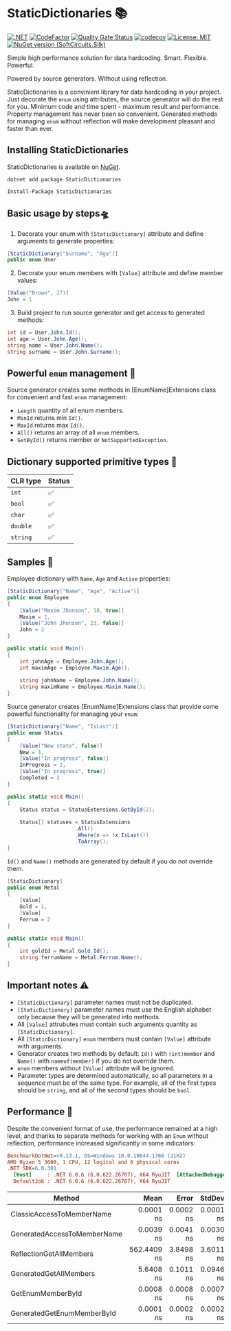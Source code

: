 # StaticDictionaries 📚
[![.NET](https://github.com/MMaximus111/StaticDictionaries/actions/workflows/dotnet.yml/badge.svg?branch=master)](https://github.com/MMaximus111/StaticDictionaries/actions/workflows/dotnet.yml)
[![CodeFactor](https://www.codefactor.io/repository/github/mmaximus111/staticdictionaries/badge)](https://www.codefactor.io/repository/github/mmaximus111/staticdictionaries)
[![Quality Gate Status](https://sonarcloud.io/api/project_badges/measure?project=MMaximus111_StaticDictionaries&metric=alert_status)](https://sonarcloud.io/summary/new_code?id=MMaximus111_StaticDictionaries)
[![codecov](https://codecov.io/gh/MMaximus111/StaticDictionaries/branch/master/graph/badge.svg?token=FAIIC9CRXP)](https://codecov.io/gh/MMaximus111/StaticDictionaries)
[![License: MIT](https://img.shields.io/badge/License-MIT-purple.svg)](https://opensource.org/licenses/MIT)
[![NuGet version (SoftCircuits.Silk)](https://img.shields.io/nuget/v/StaticDictionaries?color=blue&style=plastic?logoHeight=45)](https://www.nuget.org/packages/StaticDictionaries)


Simple high performance solution for data hardcoding.
Smart. Flexible. Powerful.

Powered by source generators. Without using reflection.

StaticDictionaries is a convinient library for data hardcoding in your project.
Just decorate the `enum` using attributes, the source generator will do the rest for you.
Minimum code and time spent - maximum result and performance. Property management has never been so convenient.
Generated methods for managing `enum` without reflection will make development pleasant and faster than ever.

## Installing StaticDictionaries

StaticDictionaries is available on [NuGet](https://www.nuget.org/packages/StaticDictionaries).

```
dotnet add package StaticDictionaries

Install-Package StaticDictionaries
```
## Basic usage by steps🛸
1. Decorate your enum with `[StaticDictionary]` attribute and define arguments to generate properties:
```csharp
[StaticDictionary("Surname", "Age")]
public enum User
```

2. Decorate your enum members with `[Value]` attribute and define member values:
```csharp
[Value("Brown", 27)]
John = 1
```

3. Build project to run source generator and get access to generated methods:
```csharp
int id = User.John.Id();
int age = User.John.Age();
string name = User.John.Name();
string surname = User.John.Surname();
```

## Powerful `enum` management 🦾

Source generator creates some methods in [EnumName]Extensions class for convenient and fast `enum` management:

* `Length` quantity of all enum members.
* `MinId` returns min `Id()`.
* `MaxId` returns max `Id()`.
* `All()` returns an array of all `enum` members.
* `GetById()` returns member or `NotSupportedException`.

## Dictionary supported primitive types 🗿

|  CLR type  | Status | 
|------------|-------|
| `int`   |✅|
| `bool`   |✅|
| `char`   |✅|
| `double`   |✅|
| `string`   |✅|

## Samples 🤝

Employee dictionary with `Name`, `Age` and `Active` properties:
```csharp
[StaticDictionary("Name", "Age", "Active")]
public enum Employee
{
    [Value("Maxim Jhonson", 18, true)]
    Maxim = 1,
    [Value("John Jhonson", 23, false)]
    John = 2
}

public static void Main()
{
    int johnAge = Employee.John.Age();
    int maximAge = Employee.Maxim.Age();
    
    string johnName = Employee.John.Name();
    string maximName = Employee.Maxim.Name();
}

```
Source generator creates [EnumName]Extensions class that provide some powerful functionality for managing your `enum`:
```csharp
[StaticDictionary("Name", "IsLast")]
public enum Status
{
    [Value("New state", false)]
    New = 1,
    [Value("In progress", false)]
    InProgress = 2,
    [Value("In progress", true)]
    Completed = 3
}

public static void Main()
{
    Status status = StatusExtensions.GetById(2);
    
    Status[] statuses = StatusExtensions
                      .All()
                      .Where(x => !x.IsLast())
                      .ToArray();
}

```
`Id()` and `Name()` methods are generated by default if you do not override them.
```csharp
[StaticDictionary]
public enum Metal
{
    [Value]
    Gold = 1,
    [Value]
    Ferrum = 2
}

public static void Main()
{
    int goldId = Metal.Gold.Id(); 
    string ferrumName = Metal.Ferrum.Name();
}

```

## Important notes ⚠️

* `[StaticDictionary]` parameter names must not be duplicated.
* `[StaticDictionary]` parameter names must use the English alphabet only because they will be generated into methods.
* All `[Value]` attrubutes must contain such arguments quantity as `[StaticDictionary]`.
* All `[StaticDictionary]` `enum` members must contain `[Value]` attribute with arguments. 
* Generator creates two methods by default: `Id()` with `(int)member` and `Name()` with `nameof(member)` if you do not override them.
* `enum` members without `[Value]` attribute will be ignored.
* Parameter types are determined automatically, so all parameters in a sequence must be of the same type.
For example, all of the first types should be `string`, and all of the second types should be `bool`.

## Performance 🚀
Despite the convenient format of use, the performance remained at a high level, and thanks to separate methods for working with an `Enum` without reflection, performance increased significantly in some indicators:
``` ini
BenchmarkDotNet=v0.13.1, OS=Windows 10.0.19044.1766 (21H2)
AMD Ryzen 5 3600, 1 CPU, 12 logical and 6 physical cores
.NET SDK=6.0.301
  [Host]     : .NET 6.0.6 (6.0.622.26707), X64 RyuJIT  [AttachedDebugger]
  DefaultJob : .NET 6.0.6 (6.0.622.26707), X64 RyuJIT
 ```

|                      Method |        Mean |     Error |    StdDev |      Median |
|---------------------------- |------------:|----------:|----------:|------------:|
|   ClassicAccessToMemberName |   0.0001 ns | 0.0002 ns | 0.0001 ns |   0.0001 ns |
| GeneratedAccessToMemberName |   0.0039 ns | 0.0041 ns | 0.0030 ns |   0.0014 ns |
|     ReflectionGetAllMembers | 562.4409 ns | 3.8498 ns | 3.6011 ns | 562.4710 ns |
|      GeneratedGetAllMembers |   5.6408 ns | 0.1011 ns | 0.0946 ns |   5.6575 ns |
|           GetEnumMemberById |   0.0008 ns | 0.0008 ns | 0.0007 ns |   0.0004 ns |
|  GeneratedGetEnumMemberById |   0.0001 ns | 0.0002 ns | 0.0002 ns |   0.0000 ns |


